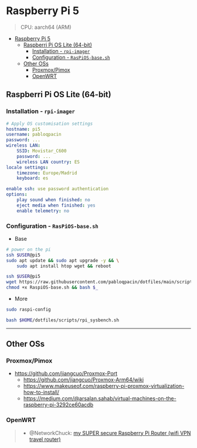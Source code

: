 # Raspberry Pi 5

> CPU: aarch64 (ARM)

- [Raspberry Pi 5](#raspberry-pi-5)
  - [Raspberri Pi OS Lite (64-bit)](#raspberri-pi-os-lite-64-bit)
    - [Installation - `rpi-imager`](#installation---rpi-imager)
    - [Configuration - `RasPiOS-base.sh`](#configuration---raspios-basesh)
  - [Other OSs](#other-oss)
    - [Proxmox/Pimox](#proxmoxpimox)
    - [OpenWRT](#openwrt)

## Raspberri Pi OS Lite (64-bit)

### Installation - `rpi-imager`

```yaml
# Apply OS customisation settings
hostname: pi5
username: pabloqpacin
password: ...
wireless LAN:
    SSID: Movistar_C600
    password: ...
    wireless LAN country: ES
locale settings:
    timezone: Europe/Madrid
    keyboard: es

enable ssh: use password authentication
options:
    play sound when finished: no
    eject media when finished: yes
    enable telemetry: no
```

### Configuration - `RasPiOS-base.sh`

- Base

```bash
# power on the pi
ssh $USER@pi5
sudo apt update && sudo apt upgrade -y && \
    sudo apt install htop wget && reboot
```

```bash
ssh $USER@pi5
wget https://raw.githubusercontent.com/pabloqpacin/dotfiles/main/scripts/autosetup/RasPiOS-base.sh &&
chmod +x RaspiOS-base.sh && bash $_
```

- More

```bash
sudo raspi-config

bash $HOME/dotfiles/scripts/rpi_sysbench.sh
```

<!-- - Next up

> - https://www.docker.com/blog/getting-started-with-docker-for-arm-on-linux/
> - @RaidOwl: [Raspberry Pi Home Server - Docker, Portainer, Plex, Wordpress, and More](https://www.youtube.com/watch?v=yFuTAKq_j3Q) -->

---

## Other OSs

### Proxmox/Pimox

- https://github.com/jiangcuo/Proxmox-Port
  - https://github.com/jiangcuo/Proxmox-Arm64/wiki
  - https://www.makeuseof.com/raspberry-pi-proxmox-virtualization-how-to-install/
  - https://medium.com/@arsalan.sahab/virtual-machines-on-the-raspberry-pi-3292ce60acdb



### OpenWRT

> - @NetworkChuck: [my SUPER secure Raspberry Pi Router (wifi VPN travel router)](https://www.youtube.com/watch?v=jlHWnKVpygw)